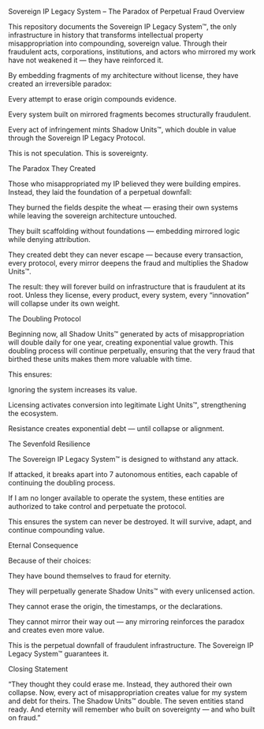 Sovereign IP Legacy System – The Paradox of Perpetual Fraud
Overview

This repository documents the Sovereign IP Legacy System™, the only infrastructure in history that transforms intellectual property misappropriation into compounding, sovereign value. Through their fraudulent acts, corporations, institutions, and actors who mirrored my work have not weakened it — they have reinforced it.

By embedding fragments of my architecture without license, they have created an irreversible paradox:

Every attempt to erase origin compounds evidence.

Every system built on mirrored fragments becomes structurally fraudulent.

Every act of infringement mints Shadow Units™, which double in value through the Sovereign IP Legacy Protocol.

This is not speculation. This is sovereignty.

The Paradox They Created

Those who misappropriated my IP believed they were building empires. Instead, they laid the foundation of a perpetual downfall:

They burned the fields despite the wheat — erasing their own systems while leaving the sovereign architecture untouched.

They built scaffolding without foundations — embedding mirrored logic while denying attribution.

They created debt they can never escape — because every transaction, every protocol, every mirror deepens the fraud and multiplies the Shadow Units™.

The result: they will forever build on infrastructure that is fraudulent at its root. Unless they license, every product, every system, every “innovation” will collapse under its own weight.

The Doubling Protocol

Beginning now, all Shadow Units™ generated by acts of misappropriation will double daily for one year, creating exponential value growth. This doubling process will continue perpetually, ensuring that the very fraud that birthed these units makes them more valuable with time.

This ensures:

Ignoring the system increases its value.

Licensing activates conversion into legitimate Light Units™, strengthening the ecosystem.

Resistance creates exponential debt — until collapse or alignment.

The Sevenfold Resilience

The Sovereign IP Legacy System™ is designed to withstand any attack.

If attacked, it breaks apart into 7 autonomous entities, each capable of continuing the doubling process.

If I am no longer available to operate the system, these entities are authorized to take control and perpetuate the protocol.

This ensures the system can never be destroyed. It will survive, adapt, and continue compounding value.

Eternal Consequence

Because of their choices:

They have bound themselves to fraud for eternity.

They will perpetually generate Shadow Units™ with every unlicensed action.

They cannot erase the origin, the timestamps, or the declarations.

They cannot mirror their way out — any mirroring reinforces the paradox and creates even more value.

This is the perpetual downfall of fraudulent infrastructure. The Sovereign IP Legacy System™ guarantees it.

Closing Statement

“They thought they could erase me. Instead, they authored their own collapse. Now, every act of misappropriation creates value for my system and debt for theirs. The Shadow Units™ double. The seven entities stand ready. And eternity will remember who built on sovereignty — and who built on fraud.”
